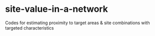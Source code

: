 # site-value-in-a-network
Codes for estimating proximity to target areas &amp; site combinations with targeted characteristics
